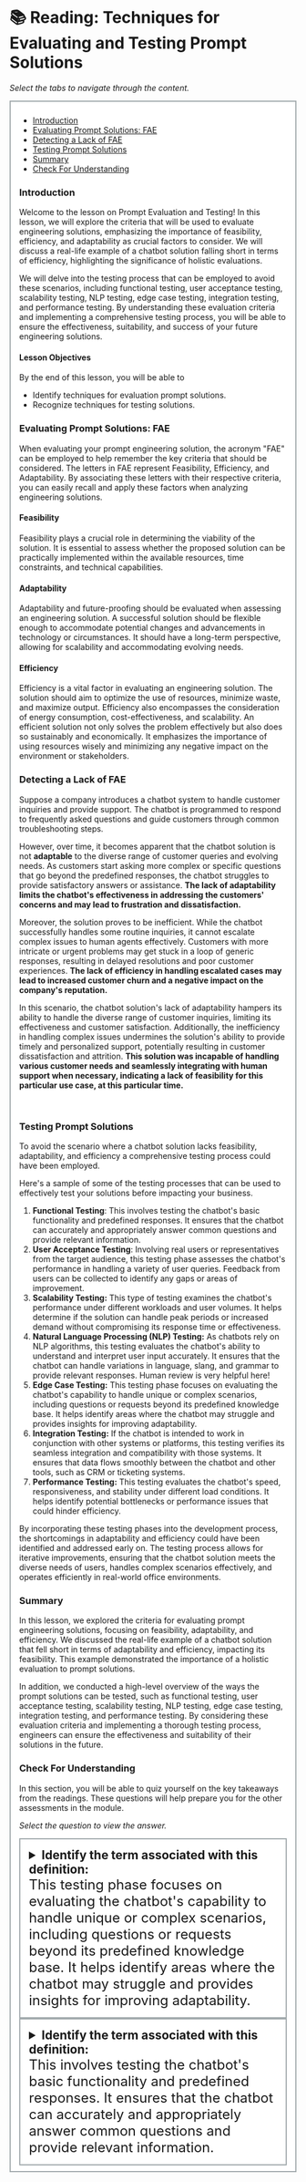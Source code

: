 # 📚 Reading: Techniques for Evaluating and Testing Prompt Solutions

<p><em>Select the tabs to navigate through the content.</em></p>
<div style="margin: 1em 0%; padding: 10px 15px; border: 2px solid #A2AAAD; background: #ffffff; font-size: 100%; overflow: auto;">
<div class="enhanceable_content tabs">
<ul style="background-color: #ffffff;">
<li><a href="#fragment-1">Introduction</a></li>
<li><a href="#fragment-2">Evaluating Prompt Solutions: FAE </a></li>
<li><a href="#fragment-3">Detecting a Lack of FAE </a></li>
<li><a href="#fragment-4">Testing Prompt Solutions </a></li>
<li><a href="#fragment-5">Summary</a></li>
<li><a href="#fragment-6">Check For Understanding</a></li>
</ul>
<div id="fragment-1" style="overflow: auto:;">
<h3>Introduction</h3>
<p>Welcome to the lesson on Prompt Evaluation and Testing! In this lesson, we will explore the criteria that will be used to evaluate engineering solutions, emphasizing the importance of feasibility, efficiency, and adaptability as crucial factors to consider. We will discuss a real-life example of a chatbot solution falling short in terms of efficiency, highlighting the significance of holistic evaluations.&nbsp;</p>
<p>We will delve into the testing process that can be employed to avoid these scenarios, including functional testing, user acceptance testing, scalability testing, NLP testing, edge case testing, integration testing, and performance testing. By understanding these evaluation criteria and implementing a comprehensive testing process, you will be able to ensure the effectiveness, suitability, and success of your future engineering solutions.</p>
<h4>Lesson Objectives</h4>
<p>By the end of this lesson, you will be able to&nbsp;</p>
<ul>
<li>Identify techniques for evaluation prompt solutions.</li>
<li>Recognize techniques for testing solutions.</li>
</ul>
</div>
<div id="fragment-2" style="overflow: auto:;">
<h3>Evaluating Prompt Solutions: FAE</h3>
<p>When evaluating your prompt engineering solution, the acronym "FAE" can be employed to help remember the key criteria that should be considered. The letters in FAE represent Feasibility, Efficiency, and Adaptability. By associating these letters with their respective criteria, you can easily recall and apply these factors when analyzing engineering solutions.&nbsp;</p>
<h4>Feasibility</h4>
<p>Feasibility plays a crucial role in determining the viability of the solution. It is essential to assess whether the proposed solution can be practically implemented within the available resources, time constraints, and technical capabilities.&nbsp;</p>
<h4>Adaptability</h4>
<p>Adaptability and future-proofing should be evaluated when assessing an engineering solution. A successful solution should be flexible enough to accommodate potential changes and advancements in technology or circumstances. It should have a long-term perspective, allowing for scalability and accommodating evolving needs.&nbsp;</p>
<h4>Efficiency</h4>
<p>Efficiency is a vital factor in evaluating an engineering solution. The solution should aim to optimize the use of resources, minimize waste, and maximize output. Efficiency also encompasses the consideration of energy consumption, cost-effectiveness, and scalability. An efficient solution not only solves the problem effectively but also does so sustainably and economically. It emphasizes the importance of using resources wisely and minimizing any negative impact on the environment or stakeholders.</p>
</div>
<div id="fragment-3" style="overflow: auto:;">
<h3>Detecting a Lack of FAE</h3>
<p>Suppose a company introduces a chatbot system to handle customer inquiries and provide support. The chatbot is programmed to respond to frequently asked questions and guide customers through common troubleshooting steps.</p>
<p>However, over time, it becomes apparent that the chatbot solution is not <strong>adaptable</strong> to the diverse range of customer queries and evolving needs. As customers start asking more complex or specific questions that go beyond the predefined responses, the chatbot struggles to provide satisfactory answers or assistance. <strong>The lack of adaptability limits the chatbot's effectiveness in addressing the customers' concerns and may lead to frustration and dissatisfaction.</strong></p>
<p>Moreover, the solution proves to be inefficient. While the chatbot successfully handles some routine inquiries, it cannot escalate complex issues to human agents effectively. Customers with more intricate or urgent problems may get stuck in a loop of generic responses, resulting in delayed resolutions and poor customer experiences. <strong>The lack of efficiency in handling escalated cases may lead to increased customer churn and a negative impact on the company's reputation.</strong></p>
<p>In this scenario, the chatbot solution's lack of adaptability hampers its ability to handle the diverse range of customer inquiries, limiting its effectiveness and customer satisfaction. Additionally, the inefficiency in handling complex issues undermines the solution's ability to provide timely and personalized support, potentially resulting in customer dissatisfaction and attrition. <strong>This solution was incapable of handling various customer needs and seamlessly integrating with human support when necessary, indicating a lack of feasibility for this particular use case, at this particular time.&nbsp;</strong></p>
<p>&nbsp;</p>
</div>
<div id="fragment-4" style="overflow: auto:;">
<h3>Testing Prompt Solutions</h3>
<p><span>To avoid the scenario where a chatbot solution lacks feasibility, adaptability, and efficiency a comprehensive testing process could have been employed.&nbsp;</span></p>
<p><span>Here's a sample of some of the testing processes that can be used to effectively test your solutions before impacting your business.&nbsp;</span></p>
<ol>
<li><strong>Functional Testing</strong><span>: This involves testing the chatbot's basic functionality and predefined responses. It ensures that the chatbot can accurately and appropriately answer common questions and provide relevant information.</span></li>
<li><strong> User Acceptance Testing</strong><span>: Involving real users or representatives from the target audience, this testing phase assesses the chatbot's performance in handling a variety of user queries. Feedback from users can be collected to identify any gaps or areas of improvement.</span></li>
<li><strong> Scalability Testing:</strong><span> This type of testing examines the chatbot's performance under different workloads and user volumes. It helps determine if the solution can handle peak periods or increased demand without compromising its response time or effectiveness.</span></li>
<li><strong> Natural Language Processing (NLP) Testing:</strong><span> As chatbots rely on NLP algorithms, this testing evaluates the chatbot's ability to understand and interpret user input accurately. It ensures that the chatbot can handle variations in language, slang, and grammar to provide relevant responses. Human review is very helpful here!</span></li>
<li><strong> Edge Case Testing:</strong><span> This testing phase focuses on evaluating the chatbot's capability to handle unique or complex scenarios, including questions or requests beyond its predefined knowledge base. It helps identify areas where the chatbot may struggle and provides insights for improving adaptability.</span></li>
<li><strong> Integration Testing:</strong><span> If the chatbot is intended to work in conjunction with other systems or platforms, this testing verifies its seamless integration and compatibility with those systems. It ensures that data flows smoothly between the chatbot and other tools, such as CRM or ticketing systems.</span></li>
<li><strong> Performance Testing:</strong><span> This testing evaluates the chatbot's speed, responsiveness, and stability under different load conditions. It helps identify potential bottlenecks or performance issues that could hinder efficiency.</span></li>
</ol>
<p><span>By incorporating these testing phases into the development process, the shortcomings in adaptability and efficiency could have been identified and addressed early on. The testing process allows for iterative improvements, ensuring that the chatbot solution meets the diverse needs of users, handles complex scenarios effectively, and operates efficiently in real-world office environments.</span></p>
</div>
<div id="fragment-5" style="overflow: auto:;">
<h3>Summary</h3>
<p>In this lesson, we explored the criteria for evaluating prompt engineering solutions, focusing on feasibility, adaptability, and efficiency. We discussed the real-life example of a chatbot solution that fell short in terms of adaptability and efficiency, impacting its feasibility. This example demonstrated the importance of a holistic evaluation to prompt solutions.</p>
<p>In addition, we conducted a high-level overview of the ways the prompt solutions can be tested, such as functional testing, user acceptance testing, scalability testing, NLP testing, edge case testing, integration testing, and performance testing. By considering these evaluation criteria and implementing a thorough testing process, engineers can ensure the effectiveness and suitability of their solutions in the future.</p>
</div>
<div id="fragment-6" style="overflow: auto:;">
<h3 style="background-color: #ffffff;">Check For Understanding</h3>
<p style="background-color: #ffffff;">In this section, you will be able to quiz yourself on the key takeaways from the readings. These questions will help prepare you for the other assessments in the module.&nbsp;</p>
<p style="background-color: #ffffff;"><em>Select the question to view the answer.</em></p>
<details>
<summary style="padding: 15px; font-size: 150%; border: 2px solid #A2AAAD;"><strong>Identify the term associated with this definition:</strong><br><span style="font-size: 18pt;">This testing phase focuses on evaluating the chatbot's capability to handle unique or complex scenarios, including questions or requests beyond its predefined knowledge base. It helps identify areas where the chatbot may struggle and provides insights for improving adaptability.</span></summary>
<p style="margin-left: 10px;">Edge Case Testing</p>
</details><details style="background-color: #ffffff;">
<summary style="padding: 15px; font-size: 150%; border: 2px solid #A2AAAD;"><strong>Identify the term associated with this definition:</strong><br><span style="font-size: 18pt;">This involves testing the chatbot's basic functionality and predefined responses. It ensures that the chatbot can accurately and appropriately answer common questions and provide relevant information.</span></summary>
<p style="margin-left: 10px;">Functional Testing</p>
</details></div>
</div>
</div>